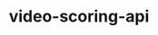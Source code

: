 ---
title: video-scoring-api
emoji: 🐻
colorFrom: blue
sdk: docker
pinned: false
license: mit
short_description: Video Scoring API written in FastAPI
---